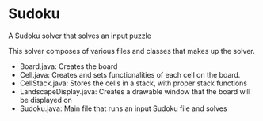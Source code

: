 # Sudoku
A Sudoku solver that solves an input puzzle

This solver composes of various files and classes that makes up the solver.
  - Board.java: Creates the board
  - Cell.java: Creates and sets functionalities of each cell on the board.
  - CellStack.java: Stores the cells in a stack, with proper stack functions
  - LandscapeDisplay.java: Creates a drawable window that the board will be displayed on
  - Sudoku.java: Main file that runs an input Sudoku file and solves

